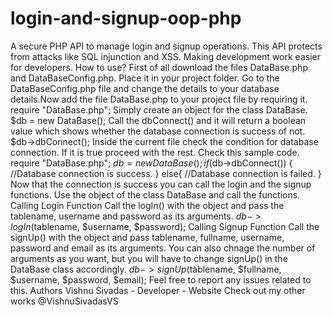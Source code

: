 # login-and-signup-oop-php
A secure PHP API to manage login and signup operations. This API protects from attacks like SQL injunction and XSS. Making development work easier for developers.  How to use? First of all download the files DataBase.php and DataBaseConfig.php. Place it in your project folder. Go to the DataBaseConfig.php file and change the details to your database details.Now add the file DataBase.php to your project file by requiring it.  require "DataBase.php"; Simply create an object for the class DataBase.  $db = new DataBase(); Call the dbConnect() and it will return a boolean value which shows whether the database connection is success of not.  $db->dbConnect(); Inside the current file check the condition for database connection. If it is true proceed with the rest. Check this sample code.  require "DataBase.php"; $db = new DataBase(); if ($db->dbConnect()) {     //Database connection is success. } else{     //Database connection is failed. } Now that the connection is success you can call the login and the signup functions. Use the object of the class DataBase and call the functions.  Calling Login Function Call the logIn() with the object and pass the tablename, username and password as its arguments.  $db->logIn($tablename, $username, $password); Calling Signup Function Call the signUp() with the object and pass tablename, fullname, username, password and email as its arguments. You can also chnage the number of arguments as you want, but you will have to change signUp() in the DataBase class accordingly.  $db->signUp($tablename, $fullname, $username, $password, $email); Feel free to report any issues related to this.  Authors Vishnu Sivadas - Developer - Website Check out my other works @VishnuSivadasVS
